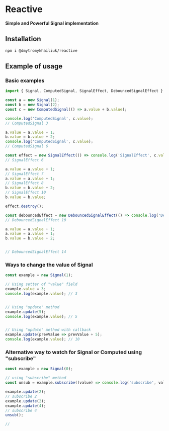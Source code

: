 # Reactive

**Simple and Powerful Signal implementation**

## Installation

```sh
npm i @dmytromykhailiuk/reactive
```

## Example of usage

### Basic examples
```typescript
import { Signal, ComputedSignal, SignalEffect, DebouncedSignalEffect } from '@dmytromykhailiuk/reactive';

const a = new Signal(1);
const b = new Signal(2);
const c = new ComputedSignal(() => a.value + b.value);

console.log('ComputedSignal', c.value); 
// ComputedSignal 3

a.value = a.value + 1;
b.value = b.value + 2;
console.log('ComputedSignal', c.value); 
// ComputedSignal 6

const effect = new SignalEffect(() => console.log('SignalEffect', c.value));
// SignalEffect 6

a.value = a.value + 1;
// SignalEffect 7
a.value = a.value + 1;
// SignalEffect 8
b.value = b.value + 2;
// SignalEffect 10
b.value = b.value;

effect.destroy();

const debouncedEffect = new DebouncedSignalEffect(() => console.log('DebouncedSignalEffect', c.value));
// DebouncedSignalEffect 10

a.value = a.value + 1;
a.value = a.value + 1;
b.value = b.value + 2;


// DebouncedSignalEffect 14

```

### Ways to change the value of Signal
```typescript
const example = new Signal(1);

// Using setter of "value" field
example.value = 3; 
console.log(example.value); // 3


// Using "update" method
example.update(5); 
console.log(example.value); // 5


// Using "update" method with callback
example.update(prevValue => prevValue + 5);
console.log(example.value); // 10

```

### Alternative way to watch for Signal or Computed using "subscribe"
```typescript
const example = new Signal(0);

// using "subscribe" method
const unsub = example.subscribe((value) => console.log('subscribe', value));

example.update(2);
// subscribe 2
example.update(2);
example.update(4);
// subscribe 4
unsub();

// 

```
